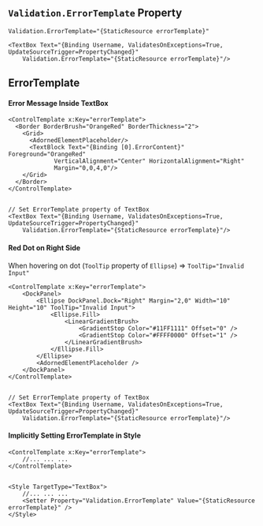 
## `Validation.ErrorTemplate` Property
`Validation.ErrorTemplate="{StaticResource errorTemplate}"`
```
<TextBox Text="{Binding Username, ValidatesOnExceptions=True, UpdateSourceTrigger=PropertyChanged}" 
	Validation.ErrorTemplate="{StaticResource errorTemplate}"/>
```

## ErrorTemplate
#### Error Message Inside TextBox
```
<ControlTemplate x:Key="errorTemplate">
  <Border BorderBrush="OrangeRed" BorderThickness="2">
    <Grid>
      <AdornedElementPlaceholder/>
      <TextBlock Text="{Binding [0].ErrorContent}" Foreground="OrangeRed"
             VerticalAlignment="Center" HorizontalAlignment="Right"
             Margin="0,0,4,0"/>
    </Grid>
  </Border>
</ControlTemplate>


// Set ErrorTemplate property of TextBox
<TextBox Text="{Binding Username, ValidatesOnExceptions=True, UpdateSourceTrigger=PropertyChanged}" 
	Validation.ErrorTemplate="{StaticResource errorTemplate}"/>
```

#### Red Dot on Right Side
When hovering on dot (`ToolTip` property of `Ellipse`) => `ToolTip="Invalid Input"`
```
<ControlTemplate x:Key="errorTemplate">
	<DockPanel>
		<Ellipse DockPanel.Dock="Right" Margin="2,0" Width="10" Height="10" ToolTip="Invalid Input">
			<Ellipse.Fill>
				<LinearGradientBrush>
					<GradientStop Color="#11FF1111" Offset="0" />
					<GradientStop Color="#FFFF0000" Offset="1" />
				</LinearGradientBrush>
			</Ellipse.Fill>
		</Ellipse>
		<AdornedElementPlaceholder />
	</DockPanel>
</ControlTemplate>


// Set ErrorTemplate property of TextBox
<TextBox Text="{Binding Username, ValidatesOnExceptions=True, UpdateSourceTrigger=PropertyChanged}" 
	Validation.ErrorTemplate="{StaticResource errorTemplate}"/>
```

#### Implicitly Setting ErrorTemplate in Style
```
<ControlTemplate x:Key="errorTemplate">
    //... ... ...
</ControlTemplate>


<Style TargetType="TextBox">
    //... ... ...
    <Setter Property="Validation.ErrorTemplate" Value="{StaticResource errorTemplate}" />
</Style>
```
